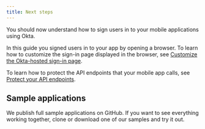 ```yaml
---
title: Next steps
---
```

You should now understand how to sign users in to your mobile applications using Okta.

In this guide you signed users in to your app by opening a browser. To learn how to customize the sign-in page displayed in the browser, see [Customize the Okta-hosted sign-in page](/docs/guides/custom-hosted-signin/).

To learn how to protect the API endpoints that your mobile app calls, see [Protect your API endpoints](/docs/guides/protect-your-api/).

## Sample applications

We publish full sample applications on GitHub. If you want to see everything working together, clone or download one of our samples and try it out.

<StackSelector snippet="samples"/>
